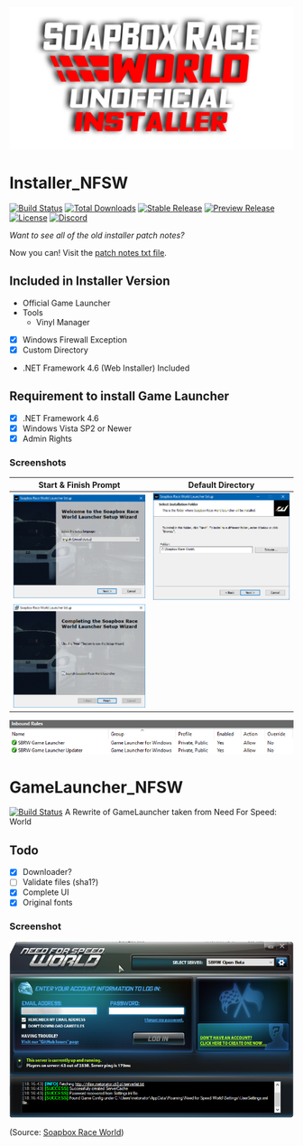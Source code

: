 <p align="center">
  <img src="/Images/Unofficial Installer Banner.png" />
</p>

# Installer_NFSW 
[![Build Status](https://travis-ci.org/1DavidCarbon/GameLauncher_NFSW.svg?branch=interface_v3)](https://github.com/1DavidCarbon/Soapbox_Launcher_Installer/releases/latest) 
[![Total Downloads](https://img.shields.io/github/downloads/1DavidCarbon/Soapbox_Launcher_Installer/total.svg?colorB=informational&label=downloads&logo=GitHub&style=flat)](https://github.com/1DavidCarbon/Soapbox_Launcher_Installer/releases/latest) 
[![Stable Release](https://img.shields.io/github/release/1DavidCarbon/Soapbox_Launcher_Installer.svg?label=stable%20release&logo=downloads&style=flat)](https://github.com/1DavidCarbon/Soapbox_Launcher_Installer/releases/latest) 
[![Preview Release](https://img.shields.io/github/release-pre/1DavidCarbon/Soapbox_Launcher_Installer.svg?label=pre-release&style=flat)](https://github.com/1DavidCarbon/Soapbox_Launcher_Installer/releases/latest) 
[![License](https://img.shields.io/github/license/1DavidCarbon/Soapbox_Launcher_Installer.svg?style=flat)](https://github.com/1DavidCarbon/Soapbox_Launcher_Installer/blob/master/LICENSE)
[![Discord](https://img.shields.io/discord/311140210018615310.svg?label=&logo=discord&logoColor=ffffff&color=7389D8&labelColor=6A7EC2)](https://discord.gg/TUsXvVp)

*Want to see all of the old installer patch notes?*

Now you can! Visit the [patch notes txt file][installer patch notes].

[installer patch notes]: https://1davidcarbon.gitlab.io/soapbox-installer-releases-download/Update%20History.txt

## Included in Installer Version
- Official Game Launcher
- Tools
  - Vinyl Manager
- [X] Windows Firewall Exception
- [x] Custom Directory
- .NET Framework 4.6 (Web Installer) Included

## Requirement to install Game Launcher

- [X] .NET Framework 4.6
- [X] Windows Vista SP2 or Newer
- [x] Admin Rights

### Screenshots
Start & Finish Prompt             |  Default Directory
:-------------------------:|:-------------------------:
![Language Prompt](/Images/Soapbox%20Installer%20(Lang).PNG) | ![Default Directory](/Images/Soapbox%20Installer%20(Dir).PNG)
![Finished Installation Prompt](/Images/Soapbox%20Installer%20(Launch).PNG) |

<p align="center">
  <img src="/Images/Soapbox%20Installer%20(Firewall).PNG" alt="Windows Firewall Exceptions" />
</p>

# GameLauncher_NFSW 
[![Build Status](https://travis-ci.org/SoapboxRaceWorld/GameLauncher_NFSW.svg?branch=master)](https://travis-ci.org/SoapboxRaceWorld/GameLauncher_NFSW)
A Rewrite of GameLauncher taken from Need For Speed: World

## Todo
- [X] Downloader?
- [ ] Validate files (sha1?)
- [X] Complete UI
- [X] Original fonts

### Screenshot
![](https://raw.githubusercontent.com/SoapboxRaceWorld/GameLauncher_NFSW/interface_v3/screenshot.png)

(Source: [Soapbox Race World](https://github.com/SoapboxRaceWorld/GameLauncher_NFSW))
